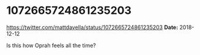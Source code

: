 # 1072665724861235203
https://twitter.com/mattdavella/status/1072665724861235203
**Date:** 2018-12-12

Is this how Oprah feels all the time?

